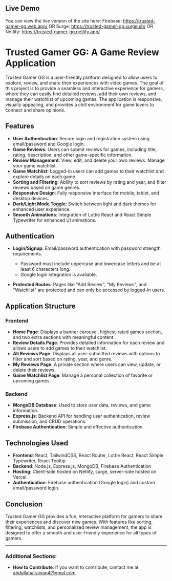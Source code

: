 ## Live Demo

You can view the live version of the site here:
Firebase: https://trusted-gamer-gg.web.app/ OR
Surge: https://trusted-gamer-gg.surge.sh/ OR
Netlify: https://trusted-gamer-gg.netlify.app/

# Trusted Gamer GG: A Game Review Application

Trusted Gamer GG is a user-friendly platform designed to allow users to explore, review, and share their experiences with video games. The goal of this project is to provide a seamless and interactive experience for gamers, where they can easily find detailed reviews, add their own reviews, and manage their watchlist of upcoming games. The application is responsive, visually appealing, and provides a chill environment for game lovers to connect and share opinions.

## Features

- **User Authentication**: Secure login and registration system using email/password and Google login.
- **Game Reviews**: Users can submit reviews for games, including title, rating, description, and other game-specific information.
- **Review Management**: View, edit, and delete your own reviews. Manage your game watchlist.
- **Game Watchlist**: Logged-in users can add games to their watchlist and explore details on each game.
- **Sorting and Filtering**: Ability to sort reviews by rating and year, and filter reviews based on game genres.
- **Responsive Design**: Fully responsive interface for mobile, tablet, and desktop devices.
- **Dark/Light Mode Toggle**: Switch between light and dark themes for enhanced user experience.
- **Smooth Animations**: Integration of Lottie React and React Simple Typewriter for enhanced UI animations.

## Authentication

- **Login/Signup**: Email/password authentication with password strength requirements.

  - Password must include uppercase and lowercase letters and be at least 6 characters long.
  - Google login integration is available.

- **Protected Routes**: Pages like "Add Review", "My Reviews", and "Watchlist" are protected and can only be accessed by logged-in users.

## Application Structure

### Frontend

- **Home Page**: Displays a banner carousel, highest-rated games section, and two extra sections with meaningful content.
- **Review Details Page**: Provides detailed information for each review and allows users to add games to their watchlist.
- **All Reviews Page**: Displays all user-submitted reviews with options to filter and sort based on rating, year, and genre.
- **My Reviews Page**: A private section where users can view, update, or delete their reviews.
- **Game Watchlist Page**: Manage a personal collection of favorite or upcoming games.

### Backend

- **MongoDB Database**: Used to store user data, reviews, and game information.
- **Express.js**: Backend API for handling user authentication, review submission, and CRUD operations.
- **Firebase Authentication**: Simple and effective authentication.

## Technologies Used

- **Frontend**: React, TailwindCSS, React Router, Lottie React, React Simple Typewriter, React Tooltip
- **Backend**: Node.js, Express.js, MongoDB, Firebase Authentication
- **Hosting**: Client-side hosted on Netlify, surge, server-side hosted on Vercel.
- **Authentication**: Firebase authentication (Google login) and custom email/password login.

## Conclusion

Trusted Gamer GG provides a fun, interactive platform for gamers to share their experiences and discover new games. With features like sorting, filtering, watchlists, and personalized review management, the app is designed to offer a smooth and user-friendly experience for all types of gamers.

---

### Additional Sections:

- **How to Contribute**: If you want to contribute, contact me at abdullahalraiyan4@gmal.com.
